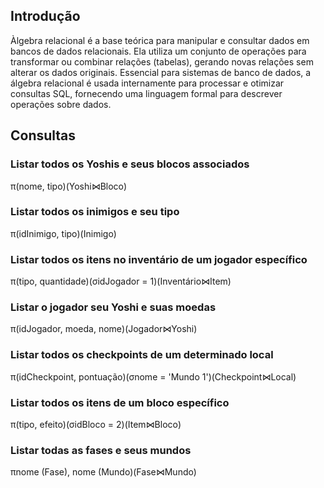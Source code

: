 ## Introdução

Àlgebra relacional é a base teórica para manipular e consultar dados em bancos de dados relacionais. Ela utiliza um conjunto de operações para transformar ou combinar relações (tabelas), gerando novas relações sem alterar os dados originais. Essencial para sistemas de banco de dados, a álgebra relacional é usada internamente para processar e otimizar consultas SQL, fornecendo uma linguagem formal para descrever operações sobre dados.

## Consultas

### Listar todos os Yoshis e seus blocos associados

π(nome, tipo)(Yoshi⋈Bloco)

### Listar todos os inimigos e seu tipo

π(idInimigo, tipo)(Inimigo)

### Listar todos os itens no inventário de um jogador específico

π(tipo, quantidade)(σidJogador = 1)(Inventário⋈Item)

### Listar o jogador seu Yoshi e suas moedas

π(idJogador, moeda, nome)(Jogador⋈Yoshi)

### Listar todos os checkpoints de um determinado local

π(idCheckpoint, pontuação)(σnome = 'Mundo 1')(Checkpoint⋈Local)

### Listar todos os itens de um bloco específico

π(tipo, efeito)(σidBloco = 2)(Item⋈Bloco)

### Listar todas as fases e seus mundos

πnome (Fase), nome (Mundo)(Fase⋈Mundo)
